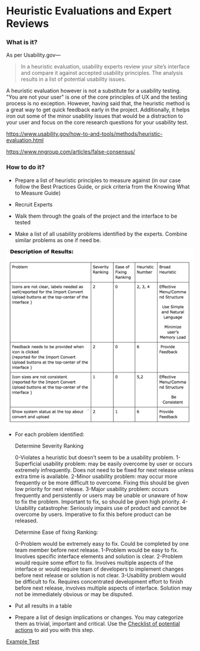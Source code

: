 # Heuristic Evaluations and Expert Reviews

### What is it?

As per Usability.gov—

> In a heuristic evaluation, usability experts review your site’s interface and compare it against accepted usability principles. The analysis results in a list of potential usability issues.

A heuristic evaluation however is not a substitute for a usability testing. "You are not your user" is one of the core principles of UX and the testing process is no exception. However, having said that, the heuristic method is a great way to get quick feedback early in the project. Additionally, it helps iron out some of the minor usability issues that would be a distraction to your user and focus on the core research questions for your usability test.

https://www.usability.gov/how-to-and-tools/methods/heuristic-evaluation.html

https://www.nngroup.com/articles/false-consensus/

### How to do it?

- Prepare a list of heuristic principles to measure against (in our case follow the Best Practices Guide, or pick criteria from the Knowing What to Measure Guide)

- Recruit Experts

- Walk them through the goals of the project and the interface to be tested

- Make a list of all usability problems identified by the experts. Combine similar problems as one if need be.

![Description of Results](/Assets/images/Description-of-Results.png)

- For each problem identified:

  Determine Severity Ranking

  0-Violates a heuristic but doesn’t seem to be a usability problem.
  1-Superficial usability problem: may be easily overcome by user or occurs extremely
  infrequently. Does not need to be fixed for next release unless extra time is available.
  2-Minor usability problem: may occur more frequently or be more difficult to overcome.
  Fixing this should be given low priority for next release.
  3-Major usability problem: occurs frequently and persistently or users may be unable or unaware of how to fix the problem. Important to fix, so should be given high priority.
  4-Usability catastrophe: Seriously impairs use of product and cannot be overcome by users. Imperative to fix this before product can be released.

  Determine Ease of fixing Ranking:

  0-Problem would be extremely easy to fix. Could be completed by one team member before next release.
  1-Problem would be easy to fix. Involves specific interface elements and solution is clear.
  2-Problem would require some effort to fix. Involves multiple aspects of the interface or
  would require team of developers to implement changes before next release or solution is not clear.
  3-Usability problem would be difficult to fix. Requires concentrated development effort to finish before next release, involves multiple aspects of interface. Solution may not be immediately obvious or may be disputed.

- Put all results in a table

- Prepare a list of design implications or changes. You may categorize them as trivial, important and critical. Use the [Checklist of potential actions](/4.Conveying-Test-Results/Checklist-of-potential-actions.md) to aid you with this step.

[Example Test](https://docs.google.com/document/d/12lkOapgFpq19DPh4uikI3yrm2VwmA0ZeZgfRMYFuxVg/edit?usp=sharing)
